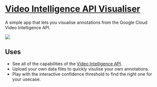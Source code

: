 # [Video Intelligence API Visualiser](https://zackakil.github.io/video-intelligence-api-visualiser/)
A simple app that lets you visualise annotations from the Google Cloud Video Intelligence API.

![](vid_intel_demo.gif)

## Uses
- See all of the capabilities of the [Video Intelligence API](https://cloud.google.com/video-intelligence/docs/quickstart?utm_source=ext&utm_medium=partner&utm_campaign=CDR_zac_aiml_vid_intel_demo_interactive%20demo_060221&utm_content=-).
- Upload your own data files to quickly visulise your own annotations.
- Play with the interactive confidence threshold to find the right one for your usecase.
